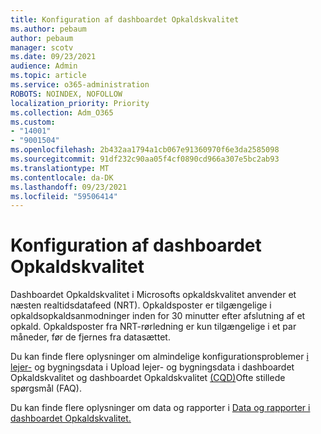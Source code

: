```yaml
---
title: Konfiguration af dashboardet Opkaldskvalitet
ms.author: pebaum
author: pebaum
manager: scotv
ms.date: 09/23/2021
audience: Admin
ms.topic: article
ms.service: o365-administration
ROBOTS: NOINDEX, NOFOLLOW
localization_priority: Priority
ms.collection: Adm_O365
ms.custom:
- "14001"
- "9001504"
ms.openlocfilehash: 2b432aa1794a1cb067e91360970f6e3da2585098
ms.sourcegitcommit: 91df232c90aa05f4cf0890cd966a307e5bc2ab93
ms.translationtype: MT
ms.contentlocale: da-DK
ms.lasthandoff: 09/23/2021
ms.locfileid: "59506414"
---
```

# <a name="configuring-the-call-quality-dashboard"></a>Konfiguration af dashboardet Opkaldskvalitet

Dashboardet Opkaldskvalitet i Microsofts opkaldskvalitet anvender et næsten realtidsdatafeed (NRT). Opkaldsposter er tilgængelige i opkaldsopkaldsanmodninger inden for 30 minutter efter afslutning af et opkald. Opkaldsposter fra NRT-rørledning er kun tilgængelige i et par måneder, før de fjernes fra datasættet.

Du kan finde flere oplysninger om almindelige konfigurationsproblemer [i lejer-](https://docs.microsoft.com/microsoftteams/cqd-upload-tenant-building-data) og bygningsdata i Upload lejer- og bygningsdata i dashboardet Opkaldskvalitet og dashboardet Opkaldskvalitet [(CQD)](https://docs.microsoft.com/microsoftteams/cqd-frequently-asked-questions)Ofte stillede spørgsmål (FAQ).

Du kan finde flere oplysninger om data og rapporter i [Data og rapporter i dashboardet Opkaldskvalitet.](https://docs.microsoft.com/microsoftteams/cqd-data-and-reports)